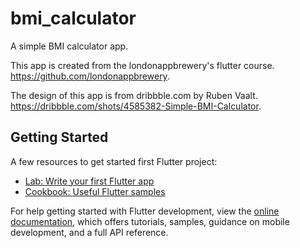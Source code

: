# bmi_calculator

A simple BMI calculator app.

This app is created from the londonappbrewery's flutter course. https://github.com/londonappbrewery.

The design of this app is from dribbble.com by Ruben Vaalt. https://dribbble.com/shots/4585382-Simple-BMI-Calculator.

## Getting Started

A few resources to get started first Flutter project:

- [Lab: Write your first Flutter app](https://docs.flutter.dev/get-started/codelab)
- [Cookbook: Useful Flutter samples](https://docs.flutter.dev/cookbook)

For help getting started with Flutter development, view the
[online documentation](https://docs.flutter.dev/), which offers tutorials,
samples, guidance on mobile development, and a full API reference.
